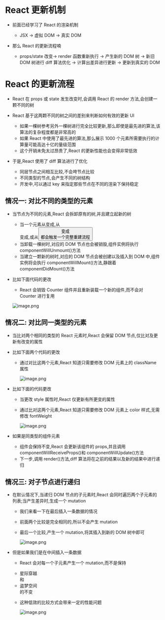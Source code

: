 # React 更新机制

- 前面已经学习了 React 的渲染机制

  - JSX -> 虚拟 DOM -> 真实 DOM

- 那么 React 的更新流程喃
  - props/state 改变-> render 函数重新执行 -> 产生新的 DOM 树 -> 新旧 DOM 树进行 diff 算法优化 -> 计算出差异进行更新 -> 更新到真实的 DOM

# React 的更新流程

- React 在 props 或 state 发生改变时,会调用 React 的 render 方法,会创建一颗不同的树

- React 基于这两颗不同的树之间的差别来判断如何有效的更新 UI

  - 如果一棵树参考另外一棵树进行完全比较更新,那么即使是最先进的算法,该算法的复杂程度都是非常高的
  - 如果 React 中使用了最先进的算法,那么展示 1000 个元素所需要执行的计算量可能高达十亿的量级范围
  - 这个开销未免太过昂贵了,React 的更新性能也会变得非常低效

- 于是,React 使用了 diff 算法进行了优化
  - 同层节点之间相互比较,不会垮节点比较
  - 不同类型的节点,会产生不同的树结构
  - 开发中,可以通过 key 来指定那些节点在不同的渲染下保持稳定

## 情况一: 对比不同的类型的元素

- 当节点为不同的元素,React 会拆卸原有的树,并且建立起新的树

  - 当一个元素从<a>变成<img>,从<Article>变成<Comment>,或从<Button>变成<div>都会触发一个完整重建流程
  - 当卸载一棵树时,对应的 DOM 节点也会被销毁,组件实例将执行 componentWillUnmount()方法
  - 当建立一颗新的树时,对应的 DOM 节点会被创建以及插入到 DOM 中,组件实例将会执行 componentWillMount()方法,静跟着 componentDidMount()方法

- 比如下面代码的更改

  - React 会销毁 Counter 组件并且重新装载一个新的组件,而不会对 Counter 进行复用

  ![image.png](https://p3-juejin.byteimg.com/tos-cn-i-k3u1fbpfcp/2e82e04ccf904ac992d8f7bba01d11fc~tplv-k3u1fbpfcp-watermark.image)

## 情况二: 对比同一类型的元素

- 当比对两个相同的类型的 React 元素时,React 会保留 DOM 节点,仅比对及更新有改变的属性
- 比如下面两个代码的更改

  - 通过对比这两个元素,React 知道只需要修改 DOM 元素上的 className 属性

    ![image.png](https://p6-juejin.byteimg.com/tos-cn-i-k3u1fbpfcp/e32ebe53e0f7487f9a69d2bee6c2c199~tplv-k3u1fbpfcp-watermark.image)

- 比如下面的代码更改

  - 当更改 style 属性时,React 仅更新有所更变的属性
  - 通过比对这两个元素,React 知道只需要修改 DOM 元素上 color 样式,无需修改 fontWeight

    ![image.png](https://p9-juejin.byteimg.com/tos-cn-i-k3u1fbpfcp/3916ec1cba5e49548762e663fe7dffa3~tplv-k3u1fbpfcp-watermark.image)

- 如果是同类型的组件元素
  - 组件会保持不变,React 会更新该组件的 props,并且调用 componentWillReceiveProps()和 componentWillUpdate()方法
  - 下一步,调用 render()方法,diff 算法将在之前的结果以及新的结果中进行递归

## 情况三: 对子节点进行递归

- 在默认情况下,当递归 DOM 节点的子元素时,React 会同时遍历两个子元素的列表;当产生差异时,生成一个 mutation

  - 我们来看一下在最后插入一条数据的情况
  - 前面两个比较是完全相同的,所以不会产生 mutation
  - 最后一个比较,产生一个 mutation,将其插入到新的 DOM 树中即可

    ![image.png](https://p1-juejin.byteimg.com/tos-cn-i-k3u1fbpfcp/970ca76fda624eaaaf10ec0803bc0c85~tplv-k3u1fbpfcp-watermark.image)

- 但是如果我们是在中间插入一条数据

  - React 会对每一个子元素产生一个 mutation,而不是保持<li>星际穿越</li>和<li>盗梦空间</li>的不变
  - 这种低效的比较方式会带来一定的性能问题

    ![image.png](https://p6-juejin.byteimg.com/tos-cn-i-k3u1fbpfcp/5c5c68afac2449c68be213ad06dc083f~tplv-k3u1fbpfcp-watermark.image)
